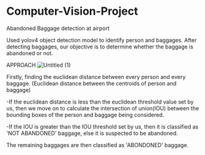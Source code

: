 # Computer-Vision-Project
Abandoned Baggage detection at airport

Used yolov4 object detection model to identify person and baggages. After detecting baggages, our objective is to determine whether the baggage is abandoned or not.


APPROACH
![Untitled (1)](https://user-images.githubusercontent.com/88852494/230452812-b4e0fb76-7d1b-4837-98bb-56f2d47678d4.jpg)

Firstly, finding the euclidean distance between every person and every baggage. (Euclidean distance between the centroids of person and baggage)

-If the euclidean distance is less than the euclidean threshold value set by us, then we move on to calculate the intersection of union(IOU) between the bounding boxes of the person and 
baggage being considered.

-If the IOU is greater than the IOU threshold set by us, then it is classified as 'NOT ABANDONED' baggage, else it is suspected to be abandoned.

The remaining baggages are then classified as 'ABONDONED' baggage.


